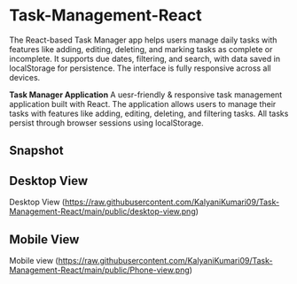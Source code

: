 # Task-Management-React
The React-based Task Manager app helps users manage daily tasks with features like adding, editing, deleting, and marking tasks as complete or incomplete. It supports due dates, filtering, and search, with data saved in localStorage for persistence. The interface is fully responsive across all devices.

**Task Manager Application**
A uesr-friendly & responsive task management application built with React. The application allows users to manage their tasks with features like adding, editing, deleting, and filtering tasks. All tasks persist through browser sessions using localStorage.

##  Snapshot
## Desktop View
   Desktop View (https://raw.githubusercontent.com/KalyaniKumari09/Task-Management-React/main/public/desktop-view.png)
   
## Mobile View
  Mobile view (https://raw.githubusercontent.com/KalyaniKumari09/Task-Management-React/main/public/Phone-view.png)
